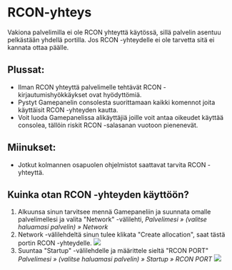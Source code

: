 # RCON-yhteys

Vakiona palvelimilla ei ole RCON yhteyttä käytössä, sillä palvelin asentuu pelkästään yhdellä portilla. Jos RCON -yhteydelle ei ole tarvetta sitä ei kannata ottaa päälle.

## Plussat:
- Ilman RCON yhteyttä palvelimelle tehtävät RCON -kirjautumishyökkäykset ovat hyödyttömiä.
- Pystyt Gamepanelin consolesta suorittamaan kaikki komennot joita käyttäisit RCON -yhteyden kautta.
- Voit luoda Gamepanelissa alikäyttäjiä joille voit antaa oikeudet käyttää consolea, tällöin riskit RCON -salasanan vuotoon pienenevät.

## Miinukset:
- Jotkut kolmannen osapuolen ohjelmistot saattavat tarvita RCON -yhteyttä.

##  Kuinka otan RCON -yhteyden käyttöön?

1. Alkuunsa sinun tarvitsee mennä Gamepaneliin ja suunnata omalle palvelimellesi ja valita "Network" -välilehti,
_Palvelimesi » (valitse haluamasi palvelin) » Network_
2. Network -välilehdeltä sinun tulee klikata "Create allocation", saat tästä portin RCON -yhteydelle. 
![](https://docs.bittivirta.fi/assets/docs/img/crisp/1ioiu9trxv_zdrsx7.webp)
3. Suuntaa "Startup" -välilehdelle ja määrittele sieltä "RCON PORT"
_Palvelimesi » (valitse haluamasi palvelin) » Startup » RCON PORT_
![](https://docs.bittivirta.fi/assets/docs/img/crisp/zen9cpgl1q_1eb3lr8.webp)